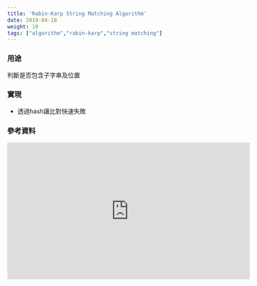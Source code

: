 ```yaml
---
title: 'Rabin-Karp String Matching Algorithm'
date: 2019-04-18
weight: 10
tags: ["algorithm","rabin-karp","string matching"]
---
```






### 用途

判斷是否包含子字串及位置



### 實現

- 透過hash讓比對快速失敗



### 參考資料

<iframe width="560" height="315" src="https://www.youtube.com/embed/qQ8vS2btsxI" frameborder="0" allow="accelerometer; autoplay; encrypted-media; gyroscope; picture-in-picture" allowfullscreen> </iframe>


















